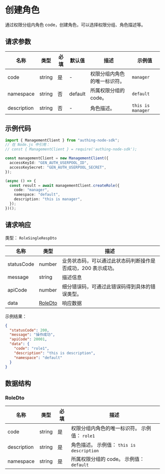 # 创建角色

<!--
  警告⚠️：
  不要直接修改该文档，
  https://github.com/Authing/authing-docs-factory
  使用该项目进行生成
-->

<LastUpdated />

通过权限分组内角色 code，创建角色，可以选择权限分组、角色描述等。

## 请求参数

| 名称        | 类型   | 必填 | 默认值  | 描述                         | 示例值            |
| ----------- | ------ | ---- | ------- | ---------------------------- | ----------------- |
| code        | string | 是   | -       | 权限分组内角色的唯一标识符。 | `manager`         |
| namespace   | string | 否   | default | 所属权限分组的 code。        | `default`         |
| description | string | 否   | -       | 角色描述。                   | `this is manager` |

## 示例代码

```ts
import { ManagementClient } from "authing-node-sdk";
// 在 Node.js 中引用：
// const { ManagementClient } = require('authing-node-sdk');

const managementClient = new ManagementClient({
  accessKeyId: "GEN_AUTH_USERPOOL_ID",
  accessKeySecret: "GEN_AUTH_USERPOOL_SECRET",
});

(async () => {
  const result = await managementClient.createRole({
    code: "manager",
    namespace: "default",
    description: "this is manager",
  });
})();
```

## 请求响应

类型： `RoleSingleRespDto`

| 名称       | 类型                           | 描述                                                         |
| ---------- | ------------------------------ | ------------------------------------------------------------ |
| statusCode | number                         | 业务状态码，可以通过此状态码判断操作是否成功，200 表示成功。 |
| message    | string                         | 描述信息                                                     |
| apiCode    | number                         | 细分错误码，可通过此错误码得到具体的错误类型。               |
| data       | <a href="#RoleDto">RoleDto</a> | 响应数据                                                     |

示例结果：

```json
{
  "statusCode": 200,
  "message": "操作成功",
  "apiCode": 20001,
  "data": {
    "code": "role1",
    "description": "this is description",
    "namespace": "default"
  }
}
```

## 数据结构

### <a id="RoleDto"></a> RoleDto

| 名称        | 类型   | 必填 | 描述                                          |
| ----------- | ------ | ---- | --------------------------------------------- |
| code        | string | 是   | 权限分组内角色的唯一标识符。 示例值： `role1` |
| description | string | 是   | 角色描述。 示例值： `this is description`     |
| namespace   | string | 是   | 所属权限分组的 code。 示例值： `default`      |
